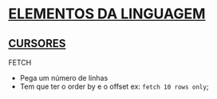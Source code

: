 
# [ELEMENTOS DA LINGUAGEM](https://docs.microsoft.com/pt-br/sql/t-sql/language-elements/language-elements-transact-sql)

## [CURSORES](https://docs.microsoft.com/pt-br/sql/t-sql/language-elements/cursors-transact-sql)
FETCH
- Pega um número de linhas
- Tem que ter o order by e o offset
ex: `fetch 10 rows only`;
